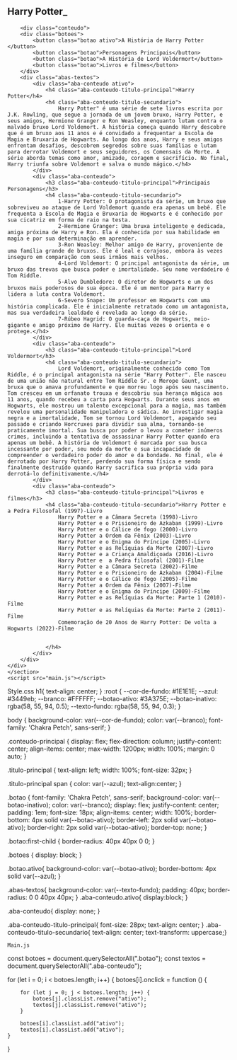 <!DOCTYPE html>
<html lang="pt-br">
<head>
    <meta charset="UTF-8">
    <meta name="viewport" content="width=device-width, initial-scale=1.0">
    <title>Harry Potter</title>
    <link rel="stylesheet" href="style.css">
</head>
<body>
    <section class="conteudo-principal">
        <h2 class="titulo-principal">Harry Potter<span>_</span></h2>
       
        <div class="conteudo">
        <div class="botoes">
            <button class="botao ativo">A História de Harry Potter </button>
            <button class="botao">Personagens Principais</button>
            <button class="botao">A História de Lord Voldermort</button>
            <button class="botao">Livros e filmes</button>
        </div>
        <div class="abas-textos">
            <div class="aba-conteudo ativo">
                <h4 class="aba-conteudo-titulo-principal">Harry Potter</h4>
                <h4 class="aba-conteudo-titulo-secundario">
                    Harry Potter" é uma série de sete livros escrita por J.K. Rowling, que segue a jornada de um jovem bruxo, Harry Potter, e seus amigos, Hermione Granger e Ron Weasley, enquanto lutam contra o malvado bruxo Lord Voldemort. A história começa quando Harry descobre que é um bruxo aos 11 anos e é convidado a frequentar a Escola de Magia e Bruxaria de Hogwarts. Ao longo dos anos, Harry e seus amigos enfrentam desafios, descobrem segredos sobre suas famílias e lutam para derrotar Voldemort e seus seguidores, os Comensais da Morte. A série aborda temas como amor, amizade, coragem e sacrifício. No final, Harry triunfa sobre Voldemort e salva o mundo mágico.</h4>
            </div>
            <div class="aba-conteudo">
                <h3 class="aba-conteudo-titulo-principal">Principais Personagens</h3>
                <h4 class="aba-conteudo-titulo-secundario">
                    1-Harry Potter: O protagonista da série, um bruxo que sobreviveu ao ataque de Lord Voldemort quando era apenas um bebê. Ele frequenta a Escola de Magia e Bruxaria de Hogwarts e é conhecido por sua cicatriz em forma de raio na testa.
                    2-Hermione Granger: Uma bruxa inteligente e dedicada, amiga próxima de Harry e Ron. Ela é conhecida por sua habilidade em magia e por sua determinação em aprender.
                    3-Ron Weasley: Melhor amigo de Harry, proveniente de uma família grande de bruxos. Ele é leal e corajoso, embora às vezes inseguro em comparação com seus irmãos mais velhos.
                    4-Lord Voldemort: O principal antagonista da série, um bruxo das trevas que busca poder e imortalidade. Seu nome verdadeiro é Tom Riddle.
                    5-Alvo Dumbledore: O diretor de Hogwarts e um dos bruxos mais poderosos de sua época. Ele é um mentor para Harry e lidera a luta contra Voldemort.
                    6-Severo Snape: Um professor em Hogwarts com uma história complicada. Ele é inicialmente retratado como um antagonista, mas sua verdadeira lealdade é revelada ao longo da série.
                    7-Rúbeo Hagrid: O guarda-caça de Hogwarts, meio-gigante e amigo próximo de Harry. Ele muitas vezes o orienta e o protege.</h4>
            </div>
            <div class="aba-conteudo">
                <h3 class="aba-conteudo-titulo-principal">Lord Voldermort</h3>
                <h4 class="aba-conteudo-titulo-secundario">
                    Lord Voldemort, originalmente conhecido como Tom Riddle, é o principal antagonista na série "Harry Potter". Ele nasceu de uma união não natural entre Tom Riddle Sr. e Merope Gaunt, uma bruxa que o amava profundamente e que morreu logo após seu nascimento. Tom cresceu em um orfanato trouxa e descobriu sua herança mágica aos 11 anos, quando recebeu a carta para Hogwarts. Durante seus anos em Hogwarts, ele mostrou um talento excepcional para a magia, mas também revelou uma personalidade manipuladora e sádica. Ao investigar magia negra e a imortalidade, Tom se tornou Lord Voldemort, apagando seu passado e criando Horcruxes para dividir sua alma, tornando-se praticamente imortal. Sua busca por poder o levou a cometer inúmeros crimes, incluindo a tentativa de assassinar Harry Potter quando era apenas um bebê. A história de Voldemort é marcada por sua busca incessante por poder, seu medo da morte e sua incapacidade de compreender o verdadeiro poder do amor e da bondade. No final, ele é derrotado por Harry Potter, perdendo sua forma física e sendo finalmente destruído quando Harry sacrifica sua própria vida para derrotá-lo definitivamente.</h4>
            </div>
            <div class="aba-conteudo">
                <h3 class="aba-conteudo-titulo-principal">Livros e filmes</h3>
                <h4 class="aba-conteudo-titulo-secundario">Harry Potter e a Pedra Filosofal (1997)-Livro
                    Harry Potter e a Câmara Secreta (1998)-Livro
                    Harry Potter e o Prisioneiro de Azkaban (1999)-Livro
                    Harry Potter e o Cálice de fogo (2000)-Livro
                    Harry Potter a Ordem da Fênix (2003)-Livro 
                    Harry Potter e o Enigma do Príncipe (2005)-Livro
                    Harry Potter e as Relíquias da Morte (2007)-Livro
                    Harry Potter e a Criança Amaldiçoada (2016)-Livro
                    Harry Potter e  a Pedra filosofal (2001)-Filme
                    Harry Potter e a Câmara Secreta (2002)-Filme
                    Harry Potter e o Prisioneiro de Azkaban (2004)-Filme
                    Harry Potter e o Cálice de fogo (2005)-Filme
                    Harry Potter a Ordem da Fênix (2007)-Filme 
                    Harry Potter e o Enigma do Príncipe (2009)-Filme
                    Harry Potter e as Relíquias da Morte: Parte 1 (2010)-Filme
                    Harry Potter e as Relíquias da Morte: Parte 2 (2011)-Filme
                    Comemoração de 20 Anos de Harry Potter: De volta a Hogwarts (2022)-Filme


                </h4>
            </div>
        </div>
    </div>
    </section>
    <script src="main.js"></script>
</body>
</html>

Style.css
h1{
    text-align: center;
}
:root {
    --cor-de-fundo: #1E1E1E;
    --azul: #3449eb;
    --branco: #FFFFFF;
    --botao-ativo: #3A375E;
    --botao-inativo: rgba(58, 55, 94, 0.5);
    --texto-fundo: rgba(58, 55, 94, 0.3);
}

body {
    background-color: var(--cor-de-fundo);
    color: var(--branco);
    font-family: 'Chakra Petch', sans-serif;
}


.conteudo-principal {
    display: flex;
    flex-direction: column;
    justify-content: center;
    align-items: center;
    max-width: 1200px;
    width: 100%;
    margin: 0 auto;
}

.titulo-principal {
    text-align: left;
    width: 100%;
    font-size: 32px;
}

.titulo-principal span {
    color: var(--azul);
    text-align:center;
}


.botao {
    font-family: 'Chakra Petch', sans-serif;
    background-color: var(--botao-inativo);
    color: var(--branco);
    display: flex;
    justify-content: center;
    padding: 1em;
    font-size: 18px;
    align-items: center;
    width: 100%;
    border-bottom: 4px solid var(--botao-ativo);
    border-left: 2px solid var(--botao-ativo);
    border-right: 2px solid var(--botao-ativo);
    border-top: none;
}

.botao:first-child {
    border-radius: 40px 40px 0 0;
}

.botoes {
    display: block;
}

.botao.ativo{
    background-color: var(--botao-ativo);
    border-bottom: 4px solid var(--azul);
}

.abas-textos{
    background-color: var(--texto-fundo);
    padding: 40px;
    border-radius: 0 0 40px 40px;
}
.aba-conteudo.ativo{
    display:block;
}

.aba-conteudo{
    display: none;
}

.aba-conteudo-titulo-principal{
    font-size: 28px;
    text-align: center;
}
.aba-conteudo-titulo-secundario{
    text-align: center;
    text-transform: uppercase;}

    Main.js
const botoes = document.querySelectorAll(".botao");
const textos = document.querySelectorAll(".aba-conteudo");

for (let i = 0; i < botoes.length; i++) {
    botoes[i].onclick = function () {

        for (let j = 0; j < botoes.length; j++) {
            botoes[j].classList.remove("ativo");
            textos[j].classList.remove("ativo");
        }

        botoes[i].classList.add("ativo");
        textos[i].classList.add("ativo");
    }
}
